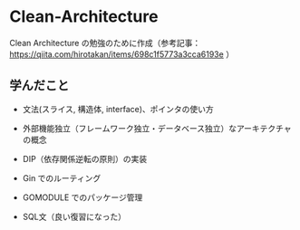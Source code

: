 # Clean-Architecture
Clean Architecture の勉強のために作成（参考記事：https://qiita.com/hirotakan/items/698c1f5773a3cca6193e ）

## 学んだこと

* 文法(スライス, 構造体, interface)、ポインタの使い方

* 外部機能独立（フレームワーク独立・データベース独立）なアーキテクチャの概念

* DIP（依存関係逆転の原則）の実装

* Gin でのルーティング

* GOMODULE でのパッケージ管理

* SQL文（良い復習になった）

